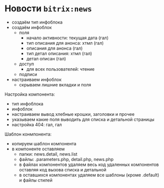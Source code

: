 # Новости `bitrix:news`
- создаём тип инфоблока
- создаём инфоблок
    - поля
        - начало активности: текущая дата (гал)
        - тип описания для анонса: хтмл (гал)
        - описания для анонса (гал)
        - тип детал описания: хтмл (гал)
        - детал описан (гал)
    - доступ
        - для всех пользователей: чтение
    - подписи
- настраиваем инфоблок
    - скрываем лишние вкладки и поля

Настройка компонента:
- тип инфоблока
- инфоблок
- настраиваем вывод хлебные крошки, заголовки и прочее
- указываем какие поля выводить для списка и детальной страницы
- настройка 404: гал, гал

Шаблон конмпонента:
- копируем шаблон компонента
- в компоненте оставляем
    - папки: news.detail, news.list
    - файлы: .parameters.php, detail.php, news.php
    - в файлах компонентов удаляем весь код удаленных компонентов оставляя код вызова списка и детальной
    - в оставшихся компонентах удаляем все шаблоны (кроме .default) и файлы стилей
